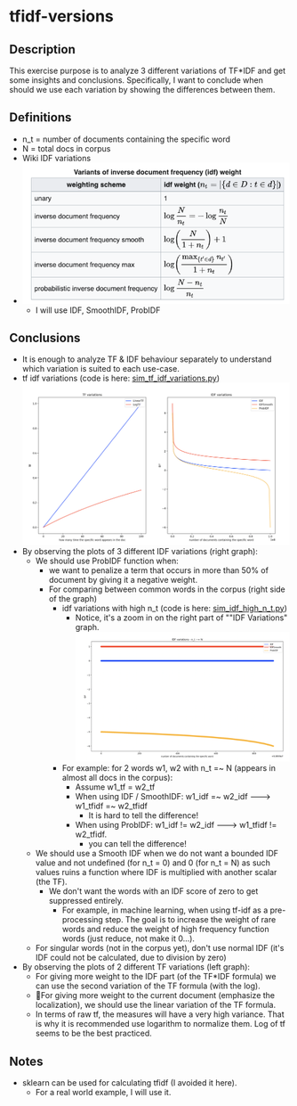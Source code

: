 # tfidf-versions
## Description
This exercise purpose is to analyze 3 different variations of TF*IDF and get some insights and conclusions.
Specifically, I want to conclude when should we use each variation by showing the differences between them.

## Definitions
- n_t = number of documents containing the specific word
- N = total docs in corpus
- Wiki IDF variations
- ![](./images/wiki-idf-variations.png)
    - I will use IDF, SmoothIDF, ProbIDF
    
    
## Conclusions
- It is enough to analyze TF & IDF behaviour separately to understand which variation is suited to each use-case.
- tf idf variations (code is here: [sim_tf_idf_variations.py](./tfidf/simulation/sim_tf_idf_variations.py))
![](images/res_sim_tf_idf_3_variations.png) 
- By observing the plots of 3 different IDF variations (right graph): 
    - We should use ProbIDF function when:
        - we want to penalize a term that occurs in more than 50% of document by giving it a negative weight.
        - For comparing between common words in the corpus (right side of the graph)
            - idf variations with high n_t (code is here: [sim_idf_high_n_t.py](./tfidf/simulation/sim_idf_high_n_t.py))
                - Notice, it's a zoom in on the right part of ""IDF Variations" graph.  
            ![](images/res_sim_idf_high_n_t.png)
            - For example: for 2 words w1, w2 with n_t =~ N (appears in almost all docs in the corpus):
                - Assume w1_tf = w2_tf
                - When using IDF / SmoothIDF: w1_idf =~ w2_idf ---> w1_tfidf =~ w2_tfidf
                     - It is hard to tell the difference!
                - When using ProbIDF: w1_idf != w2_idf ---> w1_tfidf != w2_tfidf.
                    - you can tell the difference!
    - We should use a Smooth IDF when we do not want a bounded IDF value and not undefined (for n_t = 0) and 0 (for n_t = N) as such values ruins a function where IDF is multiplied with another scalar (the TF).
        - We don't want the words with an IDF score of zero to get suppressed entirely.
            - For example, in machine learning, when using tf-idf as a pre-processing step. The goal is to increase the weight of rare words and reduce the weight of high frequency function words (just reduce, not make it 0...).
    - For singular words (not in the corpus yet), don't use normal IDF (it's IDF could not be calculated, due to division by zero)
- By observing the plots of 2 different TF variations (left graph):
    - For giving more weight to the IDF part (of the TF*IDF formula) we can use the second variation of the TF formula (with the log).
    - ￿For giving more weight to the current document (emphasize the localization), we should use the linear variation of the TF formula.
    - In terms of raw tf, the measures will have a very high variance. That is why it is recommended use logarithm to normalize them. Log of tf seems to be the best practiced.

## Notes
- sklearn can be used for calculating tfidf (I avoided it here).
    - For a real world example, I will use it.        